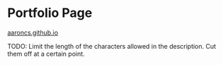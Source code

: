 # Portfolio Page
[aaroncs.github.io](https://aaroncs.github.io)

TODO:
  Limit the length of the characters allowed in the description. Cut them off at a certain point.
